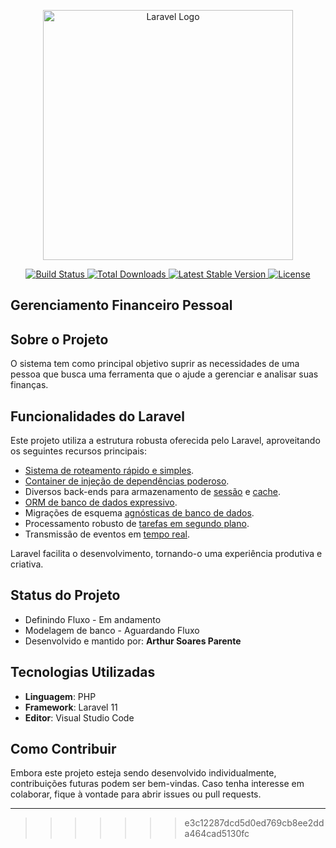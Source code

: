<p align="center">
    <a href="https://laravel.com" target="_blank">
        <img src="https://raw.githubusercontent.com/laravel/art/master/logo-lockup/5%20SVG/2%20CMYK/1%20Full%20Color/laravel-logolockup-cmyk-red.svg" width="400" alt="Laravel Logo">
    </a>
</p>

<p align="center">
    <a href="https://github.com/laravel/framework/actions">
        <img src="https://github.com/laravel/framework/workflows/tests/badge.svg" alt="Build Status">
    </a>
    <a href="https://packagist.org/packages/laravel/framework">
        <img src="https://img.shields.io/packagist/dt/laravel/framework" alt="Total Downloads">
    </a>
    <a href="https://packagist.org/packages/laravel/framework">
        <img src="https://img.shields.io/packagist/v/laravel/framework" alt="Latest Stable Version">
    </a>
    <a href="https://packagist.org/packages/laravel/framework">
        <img src="https://img.shields.io/packagist/l/laravel/framework" alt="License">
    </a>
</p>

## Gerenciamento Financeiro Pessoal
## Sobre o Projeto

O sistema tem como principal objetivo suprir as necessidades de uma pessoa que busca uma ferramenta que o ajude a gerenciar e analisar suas finanças.

## Funcionalidades do Laravel

Este projeto utiliza a estrutura robusta oferecida pelo Laravel, aproveitando os seguintes recursos principais:

- [Sistema de roteamento rápido e simples](https://laravel.com/docs/routing).
- [Container de injeção de dependências poderoso](https://laravel.com/docs/container).
- Diversos back-ends para armazenamento de [sessão](https://laravel.com/docs/session) e [cache](https://laravel.com/docs/cache).
- [ORM de banco de dados expressivo](https://laravel.com/docs/eloquent).
- Migrações de esquema [agnósticas de banco de dados](https://laravel.com/docs/migrations).
- Processamento robusto de [tarefas em segundo plano](https://laravel.com/docs/queues).
- Transmissão de eventos em [tempo real](https://laravel.com/docs/broadcasting).

Laravel facilita o desenvolvimento, tornando-o uma experiência produtiva e criativa.

## Status do Projeto

- Definindo Fluxo - Em andamento
- Modelagem de banco - Aguardando Fluxo 
- Desenvolvido e mantido por: **Arthur Soares Parente**

## Tecnologias Utilizadas

- **Linguagem**: PHP
- **Framework**: Laravel 11
- **Editor**: Visual Studio Code

## Como Contribuir

Embora este projeto esteja sendo desenvolvido individualmente, contribuições futuras podem ser bem-vindas. Caso tenha interesse em colaborar, fique à vontade para abrir issues ou pull requests.

---
>>>>>>> e3c12287dcd5d0ed769cb8ee2dda464cad5130fc
